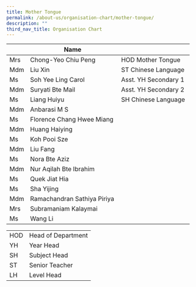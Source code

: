 ```yaml
---
title: Mother Tongue
permalink: /about-us/organisation-chart/mother-tongue/
description: ""
third_nav_title: Organisation Chart
---
```

|  | Name |  |
| --- | --- | --- |
| Mrs | Chong-Yeo Chiu Peng | HOD Mother Tongue |
| Mdm | Liu Xin | ST Chinese Language |
| Ms | Soh Yee Ling Carol | Asst. YH Secondary 1 |
| Mdm | Suryati Bte Mail | Asst. YH Secondary 2 |
| Ms  | Liang Huiyu  | SH Chinese Language  |
| Mdm | Anbarasi M S  |   |
| Ms  | Florence Chang Hwee Miang  |   |
| Mdm | Huang Haiying |   |
| Ms | Koh Pooi Sze |   |
| Mdm | Liu Fang |  |
| Ms | Nora Bte Aziz  |  |
| Mdm | Nur Aqilah Bte Ibrahim    |   |
| Ms | Quek Jiat Hia   |   |
| Ms | Sha Yijing   |   |
| Mdm | Ramachandran Sathiya Piriya    |  |
| Mrs  | Subramaniam Kalaymai  |   |
| Ms | Wang Li |  |

| | |
|---|---|
| HOD | Head of Department |
|  YH | Year Head  |
|  SH | Subject Head  |
|  ST | Senior Teacher  |
|  LH | Level Head  |